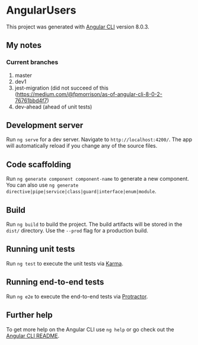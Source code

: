 # AngularUsers

This project was generated with [Angular CLI](https://github.com/angular/angular-cli) version 8.0.3.

## My notes

### Current branches
1. master
2. dev1
3. jest-migration (did not succeed of this (https://medium.com/@fpmorrison/as-of-angular-cli-8-0-2-76761bbd4f7)
4. dev-ahead (ahead of unit tests)

## Development server

Run `ng serve` for a dev server. Navigate to `http://localhost:4200/`. The app will automatically reload if you change any of the source files.

## Code scaffolding

Run `ng generate component component-name` to generate a new component. You can also use `ng generate directive|pipe|service|class|guard|interface|enum|module`.

## Build

Run `ng build` to build the project. The build artifacts will be stored in the `dist/` directory. Use the `--prod` flag for a production build.

## Running unit tests

Run `ng test` to execute the unit tests via [Karma](https://karma-runner.github.io).

## Running end-to-end tests

Run `ng e2e` to execute the end-to-end tests via [Protractor](http://www.protractortest.org/).

## Further help

To get more help on the Angular CLI use `ng help` or go check out the [Angular CLI README](https://github.com/angular/angular-cli/blob/master/README.md).
